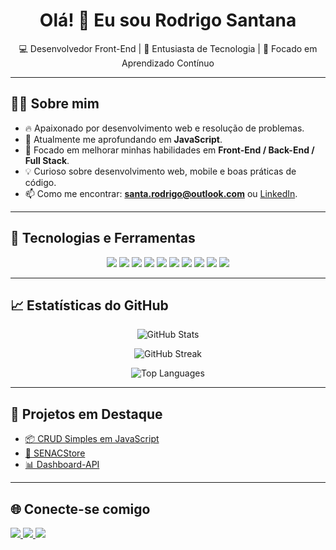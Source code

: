 <h1 align="center">Olá! 👋 Eu sou Rodrigo Santana</h1>

<p align="center">
    💻 Desenvolvedor Front-End | 🚀 Entusiasta de Tecnologia | 🎯 Focado em Aprendizado Contínuo
</p>

---

## 👨‍💻 Sobre mim

- 🔥 Apaixonado por desenvolvimento web e resolução de problemas.
- 🌱 Atualmente me aprofundando em **JavaScript**.
- 🎯 Focado em melhorar minhas habilidades em **Front-End / Back-End / Full Stack**.
- 💡 Curioso sobre desenvolvimento web, mobile e boas práticas de código.
- 📫 Como me encontrar: **santa.rodrigo@outlook.com** ou [LinkedIn](https://www.linkedin.com/in/rdsantana/).

---

## 🚀 Tecnologias e Ferramentas


<div align="center">

<!-- Linguagens -->
<img src="https://img.shields.io/badge/Java-ED8B00?style=for-the-badge&logo=openjdk&logoColor=white" />
<img src="https://img.shields.io/badge/JavaScript-F7DF1E?style=for-the-badge&logo=javascript&logoColor=black" />
<img src="https://img.shields.io/badge/Node.js-339933?style=for-the-badge&logo=nodedotjs&logoColor=white"/>
<img src="https://img.shields.io/badge/HTML5-E34F26?style=for-the-badge&logo=html5&logoColor=white" />
<img src="https://img.shields.io/badge/CSS3-1572B6?style=for-the-badge&logo=css3&logoColor=white" />

<!-- Banco de Dados -->
<img src="https://img.shields.io/badge/MySQL-4479A1?style=for-the-badge&logo=mysql&logoColor=white" />

<!-- Ferramentas e DevOps -->
<img src="https://img.shields.io/badge/Jenkins-D24939?style=for-the-badge&logo=jenkins&logoColor=white" />
<img src="https://img.shields.io/badge/AWS-232F3E?style=for-the-badge&logo=amazonaws&logoColor=white" />
<img src="https://img.shields.io/badge/FileZilla-BF0000?style=for-the-badge&logo=filezilla&logoColor=white" />

<!-- Design -->
<img src="https://img.shields.io/badge/Adobe%20Photoshop-31A8FF?style=for-the-badge&logo=adobephotoshop&logoColor=white" />

</div>
 



---

## 📈 Estatísticas do GitHub

<p align="center">
    <img src="https://github-readme-stats.vercel.app/api?username=Rodrxgo&show_icons=true&theme=dark&hide_border=true"
        alt="GitHub Stats" />
</p>

<p align="center">
    <img src="https://github-readme-streak-stats.herokuapp.com/?user=Rodrxgo&theme=dark&hide_border=true"
        alt="GitHub Streak" />
</p>

<p align="center">
    <img src="https://github-readme-stats.vercel.app/api/top-langs/?username=Rodrxgo&layout=compact&theme=dark&hide_border=true"
        alt="Top Languages" />
</p>

---

## 🚀 Projetos em Destaque

- [📦 CRUD Simples em JavaScript](https://github.com/Rodrxgo/Crud-Simples-em-JavaScript)
- [🛒 SENACStore](https://github.com/Rodrxgo/SENACStore)
- [📊 Dashboard-API](https://github.com/Rodrxgo/Dashboard-API)

---

## 🌐 Conecte-se comigo

<p align="left">
    <a href="https://www.linkedin.com/in/rdsantana/" target="_blank">
        <img src="https://img.shields.io/badge/LinkedIn-0077B5?style=for-the-badge&logo=linkedin&logoColor=white" />
    </a>
    <a href="mailto:santa.rodrigo@outlook.com">
        <img src="https://img.shields.io/badge/Gmail-D14836?style=for-the-badge&logo=gmail&logoColor=white" />
    </a>
    <a href="https://github.com/Rodrxgo" target="_blank">
        <img src="https://img.shields.io/badge/GitHub-181717?style=for-the-badge&logo=github&logoColor=white" />
    </a>
</p>
